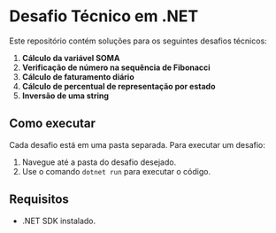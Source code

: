 # Desafio Técnico em .NET

Este repositório contém soluções para os seguintes desafios técnicos:

1. **Cálculo da variável SOMA**
2. **Verificação de número na sequência de Fibonacci**
3. **Cálculo de faturamento diário**
4. **Cálculo de percentual de representação por estado**
5. **Inversão de uma string**

## Como executar

Cada desafio está em uma pasta separada. Para executar um desafio:

1. Navegue até a pasta do desafio desejado.
2. Use o comando `dotnet run` para executar o código.

## Requisitos

- .NET SDK instalado.
